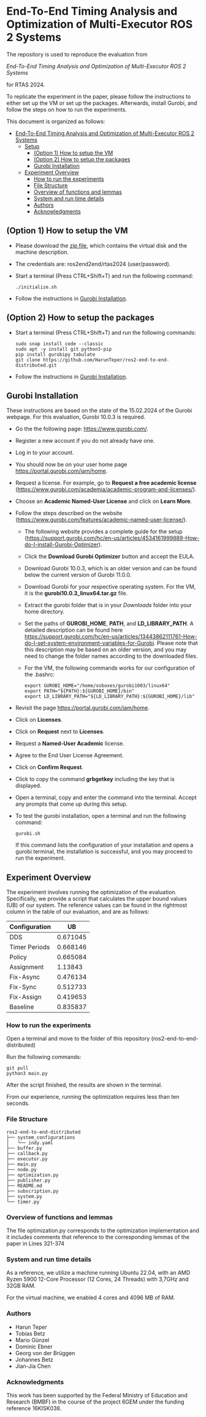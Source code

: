 # End-To-End Timing Analysis and Optimization of Multi-Executor ROS 2 Systems

The repository is used to reproduce the evaluation from

*End-To-End Timing Analysis and Optimization of Multi-Executor ROS 2 Systems*

for RTAS 2024.

To replicate the experiment in the paper, please follow the instructions to either set up the VM or set up the packages. Afterwards, install Gurobi, and follow the steps on how to run the experiments.

This document is organized as follows:
- [End-To-End Timing Analysis and Optimization of Multi-Executor ROS 2 Systems](#end-to-end-timing-analysis-and-optimization-of-multi-executor-ros-2-systems)
  - [Setup](#setup)
    - [(Option 1) How to setup the VM](#option-1-how-to-setup-the-vm)
    - [(Option 2) How to setup the packages](#option-2-how-to-setup-the-packages)
    - [Gurobi Installation](#gurobi-installation)
  - [Experiment Overview](#experiment-overview)
    - [How to run the experiments](#how-to-run-the-experiments)
    - [File Structure](#file-structure)
    - [Overview of functions and lemmas](#overview-of-functions-and-lemmas)
    - [System and run time details](#system-and-run-time-details)
    - [Authors](#authors)
    - [Acknowledgments](#acknowledgments)

## (Option 1) How to setup the VM

- Please download the [zip file](https://tu-dortmund.sciebo.de/s/1S6foIpL1Mhk9L5), which contains the virtual disk and the machine description.

- The credentials are: ros2end2end/rtas2024 (user/password).

- Start a terminal (Press CTRL+Shift+T) and run the following command:

  ```
  ./initialize.sh
  ```

- Follow the instructions in [Gurobi Installation](#gurobi-installation).

## (Option 2) How to setup the packages

- Start a terminal (Press CTRL+Shift+T) and run the following commands:

  ```
  sudo snap install code --classic
  sudo apt -y install git python3-pip
  pip install gurobipy tabulate
  git clone https://github.com/HarunTeper/ros2-end-to-end-distributed.git
  ```

- Follow the instructions in [Gurobi Installation](#gurobi-installation).

## Gurobi Installation

These instructions are based on the state of the 15.02.2024 of the Gurobi webpage. For this evaluation, Gurobi 10.0.3 is required.

- Go the the following page: https://www.gurobi.com/.

- Register a new account if you do not already have one.

- Log in to your account.

- You should now be on your user home page https://portal.gurobi.com/iam/home.

- Request a license. For example, go to **Request a free academic license** (https://www.gurobi.com/academia/academic-program-and-licenses/).

- Choose an **Academic Named-User License** and click on **Learn More**.

- Follow the steps described on the website (https://www.gurobi.com/features/academic-named-user-license/).

  - The following website provides a complete guide for the setup (https://support.gurobi.com/hc/en-us/articles/4534161999889-How-do-I-install-Gurobi-Optimizer).

  - Click the **Download Gurobi Optimizer** button and accept the EULA.

  - Download Gurobi 10.0.3, which is an older version and can be found below the current version of Gurobi 11.0.0.

  - Download Gurobi for your respective operating system. For the VM, it is the **gurobi10.0.3_linux64.tar.gz** file.

  - Extract the gurobi folder that is in your *Downloads* folder into your home directory.

  -  Set the paths of **GUROBI_HOME**, **PATH**, and **LD_LIBRARY_PATH**. A detailed description can be found here https://support.gurobi.com/hc/en-us/articles/13443862111761-How-do-I-set-system-environment-variables-for-Gurobi. Please note that this description may be based on an older version, and you may need to change the folder names according to the downloaded files.

  - For the VM, the following commands works for our configuration of the .bashrc:

    ```
    export GUROBI_HOME="/home/osboxes/gurobi1003/linux64"
    export PATH="${PATH}:${GUROBI_HOME}/bin"
    export LD_LIBRARY_PATH="${LD_LIBRARY_PATH}:${GUROBI_HOME}/lib"
    ```

- Revisit the page https://portal.gurobi.com/iam/home.

- Click on **Licenses**.

- Click on **Request** next to **Licenses**.

- Request a **Named-User Academic** license.

- Agree to the End User License Agreement.

- Click on **Confirm Request**.

- Click to copy the command **grbgetkey** including the key that is displayed.

- Open a terminal, copy and enter the command into the terminal. Accept any prompts that come up during this setup.

- To test the gurobi installation, open a terminal and run the following command:

  ```
  gurobi.sh
  ```

  If this command lists the configuration of your installation and opens a gurobi terminal, the installation is successful, and you may proceed to run the experiment.

## Experiment Overview
    
The experiment involves running the optimization of the evaluation.
Specifically, we provide a script that calculates the upper bound values (UB) of our system. The reference values can be found in the rightmost column in the table of our evaluation, and are as follows:

| Configuration | UB |
|---|---|
| DDS | 0.671045 |
| Timer Periods | 0.668146 |
| Policy | 0.665084 |
| Assignment | 1.13843 |
| Fix-Async | 0.476134 |
| Fix-Sync | 0.512733 |
| Fix-Assign | 0.419653 |
| Baseline | 0.835837 |

### How to run the experiments

Open a terminal and move to the folder of this repository (ros2-end-to-end-distributed)

Run the following commands:

```
git pull
python3 main.py
```

After the script finished, the results are shown in the terminal.

From our experience, running the optimization requires less than ten seconds.

### File Structure

    ros2-end-to-end-distributed
    ├── system_configurations
    │   └── indy.yaml
    ├── buffer.py
    ├── callback.py
    ├── executor.py
    ├── main.py
    ├── node.py
    ├── optimization.py
    ├── publisher.py
    ├── README.md
    ├── subscription.py
    ├── system.py
    └── timer.py

### Overview of functions and lemmas

The file optimization.py corresponds to the optimization implementation and it includes comments that reference to the corresponding lemmas of the paper in Lines 321-374

### System and run time details

As a reference, we utilize a machine running Ubuntu 22.04, with an AMD Ryzen 5900 12-Core Processor (12 Cores, 24 Threads) with 3,7GHz and 32GB RAM.

For the virtual machine, we enabled 4 cores and 4096 MB of RAM.

### Authors

* Harun Teper
* Tobias Betz
* Mario Günzel
* Dominic Ebner
* Georg von der Brüggen
* Johannes Betz
* Jian-Jia Chen

### Acknowledgments

This work has been supported by the Federal Ministry of Education
and Research (BMBF) in the course of the project 6GEM under
the funding reference 16KISK038.